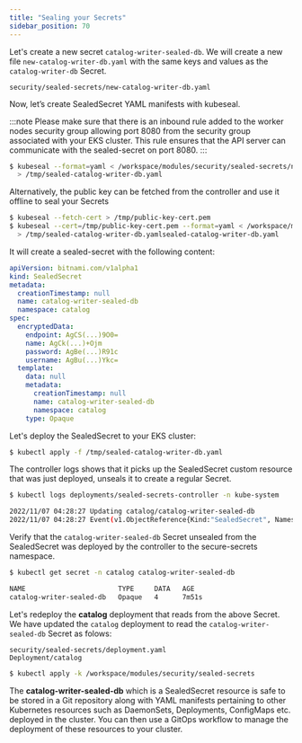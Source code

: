 ```yaml
---
title: "Sealing your Secrets"
sidebar_position: 70
---
```


Let's create a new secret `catalog-writer-sealed-db`. We will create a new file `new-catalog-writer-db.yaml` with the same keys and values as the `catalog-writer-db` Secret.

```file
security/sealed-secrets/new-catalog-writer-db.yaml
```

Now, let’s create SealedSecret YAML manifests with kubeseal.

:::note
Please make sure that there is an inbound rule added to the worker nodes security group allowing port 8080 from the security group associated with your EKS cluster. This rule ensures that the API server can communicate with the sealed-secret on port 8080.
:::

```bash test=false
$ kubeseal --format=yaml < /workspace/modules/security/sealed-secrets/new-catalog-writer-db.yaml \
  > /tmp/sealed-catalog-writer-db.yaml
```

Alternatively, the public key can be fetched from the controller and use it offline to seal your Secrets

```bash test=false
$ kubeseal --fetch-cert > /tmp/public-key-cert.pem
$ kubeseal --cert=/tmp/public-key-cert.pem --format=yaml < /workspace/modules/security/sealed-secrets/new-catalog-writer-db.yaml \
  > /tmp/sealed-catalog-writer-db.yamlsealed-catalog-writer-db.yaml
```

It will create a sealed-secret with the following content:

```yaml
apiVersion: bitnami.com/v1alpha1
kind: SealedSecret
metadata:
  creationTimestamp: null
  name: catalog-writer-sealed-db
  namespace: catalog
spec:
  encryptedData:
    endpoint: AgCS(...)9O0=
    name: AgCk(...)+Ojm
    password: AgBe(...)R91c
    username: AgBu(...)Ykc=
  template:
    data: null
    metadata:
      creationTimestamp: null
      name: catalog-writer-sealed-db
      namespace: catalog
    type: Opaque
```

Let's deploy the SealedSecret to your EKS cluster:

```bash
$ kubectl apply -f /tmp/sealed-catalog-writer-db.yaml
```

The controller logs shows that it picks up the SealedSecret custom resource that was just deployed, unseals it to create a regular Secret.

```bash
$ kubectl logs deployments/sealed-secrets-controller -n kube-system

2022/11/07 04:28:27 Updating catalog/catalog-writer-sealed-db
2022/11/07 04:28:27 Event(v1.ObjectReference{Kind:"SealedSecret", Namespace:"catalog", Name:"catalog-writer-sealed-db", UID:"a2ae3aef-f475-40e9-918c-697cd8cfc67d", APIVersion:"bitnami.com/v1alpha1", ResourceVersion:"23351", FieldPath:""}): type: 'Normal' reason: 'Unsealed' SealedSecret unsealed successfully
```

Verify that the `catalog-writer-sealed-db` Secret unsealed from the SealedSecret was deployed by the controller to the secure-secrets namespace.

```bash
$ kubectl get secret -n catalog catalog-writer-sealed-db 

NAME                       TYPE     DATA   AGE
catalog-writer-sealed-db   Opaque   4      7m51s
```

Let's redeploy the **catalog** deployment that reads from the above Secret. We have updated the `catalog` deployment to read the `catalog-writer-sealed-db` Secret as folows:

```kustomization
security/sealed-secrets/deployment.yaml
Deployment/catalog
```

```bash
$ kubectl apply -k /workspace/modules/security/sealed-secrets
```

The **catalog-writer-sealed-db** which is a SealedSecret resource is safe to be stored in a Git repository along with YAML manifests pertaining to other Kubernetes resources such as DaemonSets, Deployments, ConfigMaps etc. deployed in the cluster. You can then use a GitOps workflow to manage the deployment of these resources to your cluster.
